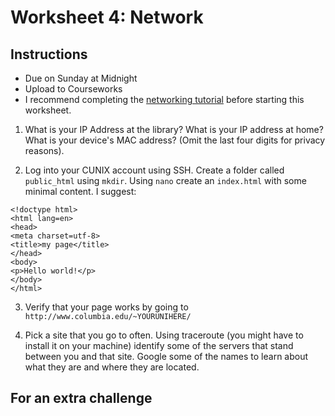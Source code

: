 # Worksheet 4: Network

## Instructions

- Due on Sunday at Midnight
- Upload to Courseworks
- I recommend completing the [networking tutorial][02] before starting this
  worksheet.

[02]: https://github.com/dh-notes/dhnotes/blob/master/tutorials/command-line/107-network.md


1. What is your IP Address at the library? What is your IP address at home?
   What is your device's MAC address? (Omit the last four digits for privacy
reasons).

2. Log into your CUNIX account using SSH. Create a folder called `public_html`
   using `mkdir`. Using `nano` create an `index.html` with some minimal
content. I suggest:

```
<!doctype html>
<html lang=en>
<head>
<meta charset=utf-8>
<title>my page</title>
</head>
<body>
<p>Hello world!</p>
</body>
</html>
```

3. Verify that your page works by going to `http://www.columbia.edu/~YOURUNIHERE/`

4. Pick a site that you go to often. Using traceroute (you might have to
   install it on your machine) identify some of the servers that stand between
you and that site. Google some of the names to learn about what they are and
where they are located.

## For an extra challenge

